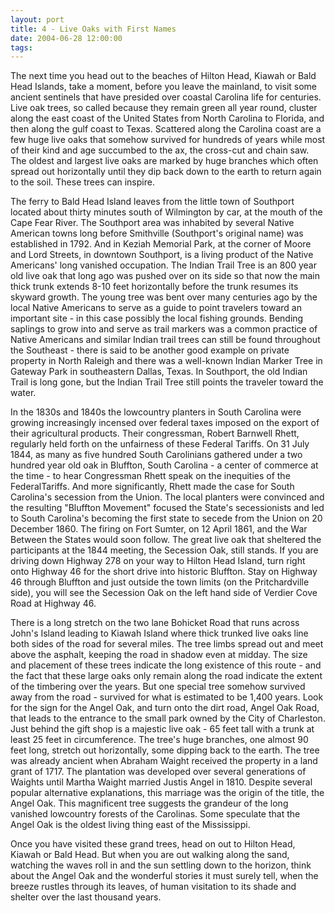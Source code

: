 ```yaml
---
layout: port
title: 4 - Live Oaks with First Names 
date: 2004-06-28 12:00:00
tags:
---
```


The next time you head out to the beaches of Hilton Head, Kiawah or Bald Head Islands, take a moment, before you leave the mainland, to visit some ancient sentinels that have presided over coastal Carolina life for centuries. Live oak trees, so called because they remain green all year round, cluster along the east coast of the United States from North Carolina to Florida, and then along the gulf coast to Texas. Scattered along the Carolina coast are a few huge live oaks that somehow survived for hundreds of years while most of their kind and age succumbed to the ax, the cross-cut and chain saw. The oldest and largest live oaks are marked by huge branches which often spread out horizontally until they dip back down to the earth to return again to the soil. These trees can inspire. 

The ferry to Bald Head Island leaves from the little town of Southport located about thirty minutes south of Wilmington by car, at the mouth of the Cape Fear River. The Southport area was inhabited by several Native American towns long before Smithville (Southport's original name) was established in 1792. And in Keziah Memorial Park, at the corner of Moore and Lord Streets, in downtown Southport, is a living product of the Native Americans' long vanished occupation. The Indian Trail Tree is an 800 year old live oak that long ago was pushed over on its side so that now the main thick trunk extends 8-10 feet horizontally before the trunk resumes its skyward growth. The young tree was bent over many centuries ago by the local Native Americans to serve as a guide to point travelers toward an important site - in this case possibly the local fishing grounds. Bending saplings to grow into and serve as trail markers was a common practice of Native Americans and similar Indian trail trees can still be found throughout the Southeast - there is said to be another good example on private property in North Raleigh and there was a well-known Indian Marker Tree in Gateway Park in southeastern Dallas, Texas. In Southport, the old Indian Trail is long gone, but the Indian Trail Tree still points the traveler toward the water. 

In the 1830s and 1840s the lowcountry planters in South Carolina were growing increasingly incensed over federal taxes imposed on the export of their agricultural products. Their congressman, Robert Barnwell Rhett, regularly held forth on the unfairness of these Federal Tariffs. On 31 July 1844, as many as five hundred South Carolinians gathered under a two hundred year old oak in Bluffton, South Carolina - a center of commerce at the time - to hear Congressman Rhett speak on the inequities of the FederalTariffs. And more significantly, Rhett made the case for South Carolina's secession from the Union. The local planters were convinced and the resulting "Bluffton Movement" focused the State's secessionists and led to South Carolina's becoming the first state to secede from the Union on 20 December 1860. The firing on Fort Sumter, on 12 April 1861, and the War Between the States would soon follow. The great live oak that sheltered the participants at the 1844 meeting, the Secession Oak, still stands. If you are driving down Highway 278 on your way to Hilton Head Island, turn right onto Highway 46 for the short drive into historic Bluffton. Stay on Highway 46 through Bluffton and just outside the town limits (on the Pritchardville side), you will see the Secession Oak on the left hand side of Verdier Cove Road at Highway 46. 

There is a long stretch on the two lane Bohicket Road that runs across John's Island leading to Kiawah Island where thick trunked live oaks line both sides of the road for several miles. The tree limbs spread out and meet above the asphalt, keeping the road in shadow even at midday. The size and placement of these trees indicate the long existence of this route - and the fact that these large oaks only remain along the road indicate the extent of the timbering over the years. But one special tree somehow survived away from the road - survived for what is estimated to be 1,400 years. Look for the sign for the Angel Oak, and turn onto the dirt road, Angel Oak Road, that leads to the entrance to the small park owned by the City of Charleston. Just behind the gift shop is a majestic live oak - 65 feet tall with a trunk at least 25 feet in circumference. The tree's huge branches, one almost 90 feet long, stretch out horizontally, some dipping back to the earth. The tree was already ancient when Abraham Waight received the property in a land grant of 1717. The plantation was developed over several generations of Waights until Martha Waight married Justis Angel in 1810. Despite several popular alternative explanations, this marriage was the origin of the title, the Angel Oak. This magnificent tree suggests the grandeur of the long vanished lowcountry forests of the Carolinas. Some speculate that the Angel Oak is the oldest living thing east of the Mississippi. 

Once you have visited these grand trees, head on out to Hilton Head, Kiawah or Bald Head. But when you are out walking along the sand, watching the waves roll in and the sun settling down to the horizon, think about the Angel Oak and the wonderful stories it must surely tell, when the breeze rustles through its leaves, of human visitation to its shade and shelter over the last thousand years. 